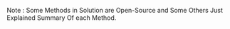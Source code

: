 Note :
Some Methods in Solution are Open-Source and Some Others Just Explained Summary Of each Method.
